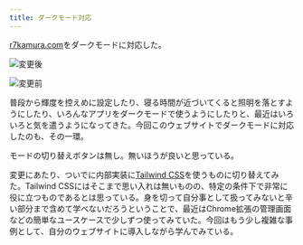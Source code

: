 ```yaml
---
title: ダークモード対応
---
```

[r7kamura.com](https://r7kamura.com/)をダークモードに対応した。

![](https://lh6.googleusercontent.com/3l0MQdkPM3hSzI0JP-hvcq2zIMVdCtwILGCdZYIsuvQp-V9z09qzy94kmtOIAmSD2U5fD4arJlm_ZWJHW3bWpK-PhwlQkZB_PMQjhoAaXLoKQJ0J5_9YiN7msPN429Jxhj1vV8uIeQSuh5nFxXrxgDkXCA4PA4Y5gpioDVH3-upC56S5qLjFiadG "変更後")

![](https://lh4.googleusercontent.com/dwsHgBcOsZigOkb2AdIRIbrXclgJxUuWaKuQaAGnmg2FMS2FE5sj7lQcuTIF_dg1P3l9Qg_nTTnh_wuvr4gKZLsUoktMnng74-t_NrAFD2xIfBEFClVorvO5EkeiRIGLEt3ktC26BnVucAwnhLWllKz7tw5zkLg2RhoAwmZb1Rfz4Rehj5ORSV28 "変更前")

普段から輝度を控えめに設定したり、寝る時間が近づいてくると照明を落とすようにしたり、いろんなアプリをダークモードで使うようにしたりと、最近はいろいろと気を遣うようになってきた。今回このウェブサイトでダークモードに対応したのも、その一環。

モードの切り替えボタンは無し。無いほうが良いと思っている。

変更にあたり、ついでに内部実装に[Tailwind CSS](https://tailwindcss.com/)を使うものに切り替えてみた。Tailwind CSSにはそこまで思い入れは無いものの、特定の条件下で非常に役に立つものであるとは思っている。身を切って自分事として扱ってみないと辛い部分まで含めて学べないだろうということで、最近はChrome拡張の管理画面などの簡単なユースケースで少しずつ使ってみていた。今回はもう少し複雑な事例として、自分のウェブサイトに導入しながら学んでみている。
